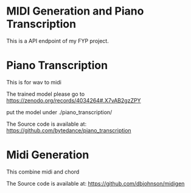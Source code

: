 # MIDI Generation and Piano Transcription

This is a API endpoint of my FYP project. 

# Piano Transcription

This is for wav to midi

The trained model please go to https://zenodo.org/records/4034264#.X7vAB2gzZPY

put the model under ./piano_transcription/ 

The Source code is available at: https://github.com/bytedance/piano_transcription

# Midi Generation 

This combine midi and chord

The Source code is available at: https://github.com/dbjohnson/midigen
